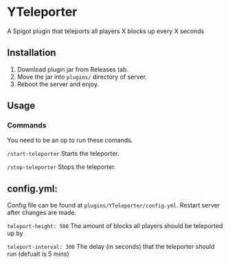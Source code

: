 # YTeleporter
A Spigot plugin that teleports all players X blocks up every X seconds

## Installation

1. Download plugin jar from Releases tab.
2. Move the jar into `plugins/` directory of server.
4. Reboot the server and enjoy.

## Usage

### Commands

You need to be an op to run these comands.

`/start-teleporter` Starts the teleporter.

`/stop-teleporter` Stops the teleporter.

## config.yml:

Config file can be found at `plugins/YTeleporter/config.yml`. Restart server after changes are made.

`teleport-height: 500` The amount of blocks all players should be teleported up by

`teleport-interval: 300` The delay (in seconds) that the teleporter should run (defualt is 5 mins)
